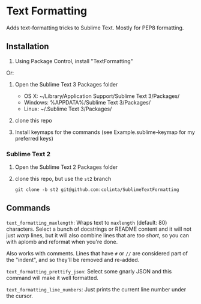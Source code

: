 Text Formatting
===============

Adds text-formatting tricks to Sublime Text.  Mostly for PEP8 formatting.

Installation
------------

1. Using Package Control, install "TextFormatting"

Or:

1. Open the Sublime Text 3 Packages folder

    - OS X: ~/Library/Application Support/Sublime Text 3/Packages/
    - Windows: %APPDATA%/Sublime Text 3/Packages/
    - Linux: ~/.Sublime Text 3/Packages/

2. clone this repo
3. Install keymaps for the commands (see Example.sublime-keymap for my preferred keys)

### Sublime Text 2

1. Open the Sublime Text 2 Packages folder
2. clone this repo, but use the `st2` branch

       git clone -b st2 git@github.com:colinta/SublimeTextFormatting

Commands
--------

`text_formatting_maxlength`: Wraps text to `maxlength` (default: 80) characters.
Select a bunch of docstrings or README content and it will not just *warp* lines,
but it will also combine lines that are *too short*, so you can with aplomb
and reformat when you're done.

Also works with comments.  Lines that have `#` or `//` are considered part of the
"indent", and so they'll be removed and re-added.

`text_formatting_prettify_json`: Select some gnarly JSON and this command will make it well formatted.

`text_formatting_line_numbers`: Just prints the current line number under the cursor.

